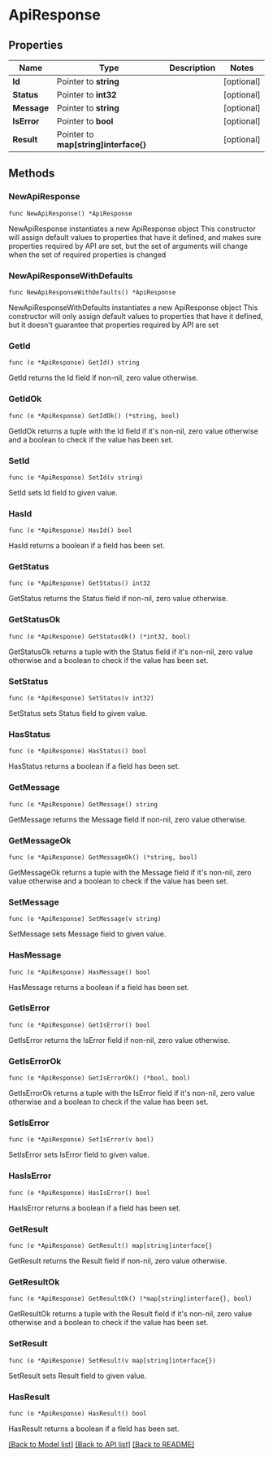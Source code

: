 # ApiResponse

## Properties

Name | Type | Description | Notes
------------ | ------------- | ------------- | -------------
**Id** | Pointer to **string** |  | [optional] 
**Status** | Pointer to **int32** |  | [optional] 
**Message** | Pointer to **string** |  | [optional] 
**IsError** | Pointer to **bool** |  | [optional] 
**Result** | Pointer to **map[string]interface{}** |  | [optional] 

## Methods

### NewApiResponse

`func NewApiResponse() *ApiResponse`

NewApiResponse instantiates a new ApiResponse object
This constructor will assign default values to properties that have it defined,
and makes sure properties required by API are set, but the set of arguments
will change when the set of required properties is changed

### NewApiResponseWithDefaults

`func NewApiResponseWithDefaults() *ApiResponse`

NewApiResponseWithDefaults instantiates a new ApiResponse object
This constructor will only assign default values to properties that have it defined,
but it doesn't guarantee that properties required by API are set

### GetId

`func (o *ApiResponse) GetId() string`

GetId returns the Id field if non-nil, zero value otherwise.

### GetIdOk

`func (o *ApiResponse) GetIdOk() (*string, bool)`

GetIdOk returns a tuple with the Id field if it's non-nil, zero value otherwise
and a boolean to check if the value has been set.

### SetId

`func (o *ApiResponse) SetId(v string)`

SetId sets Id field to given value.

### HasId

`func (o *ApiResponse) HasId() bool`

HasId returns a boolean if a field has been set.

### GetStatus

`func (o *ApiResponse) GetStatus() int32`

GetStatus returns the Status field if non-nil, zero value otherwise.

### GetStatusOk

`func (o *ApiResponse) GetStatusOk() (*int32, bool)`

GetStatusOk returns a tuple with the Status field if it's non-nil, zero value otherwise
and a boolean to check if the value has been set.

### SetStatus

`func (o *ApiResponse) SetStatus(v int32)`

SetStatus sets Status field to given value.

### HasStatus

`func (o *ApiResponse) HasStatus() bool`

HasStatus returns a boolean if a field has been set.

### GetMessage

`func (o *ApiResponse) GetMessage() string`

GetMessage returns the Message field if non-nil, zero value otherwise.

### GetMessageOk

`func (o *ApiResponse) GetMessageOk() (*string, bool)`

GetMessageOk returns a tuple with the Message field if it's non-nil, zero value otherwise
and a boolean to check if the value has been set.

### SetMessage

`func (o *ApiResponse) SetMessage(v string)`

SetMessage sets Message field to given value.

### HasMessage

`func (o *ApiResponse) HasMessage() bool`

HasMessage returns a boolean if a field has been set.

### GetIsError

`func (o *ApiResponse) GetIsError() bool`

GetIsError returns the IsError field if non-nil, zero value otherwise.

### GetIsErrorOk

`func (o *ApiResponse) GetIsErrorOk() (*bool, bool)`

GetIsErrorOk returns a tuple with the IsError field if it's non-nil, zero value otherwise
and a boolean to check if the value has been set.

### SetIsError

`func (o *ApiResponse) SetIsError(v bool)`

SetIsError sets IsError field to given value.

### HasIsError

`func (o *ApiResponse) HasIsError() bool`

HasIsError returns a boolean if a field has been set.

### GetResult

`func (o *ApiResponse) GetResult() map[string]interface{}`

GetResult returns the Result field if non-nil, zero value otherwise.

### GetResultOk

`func (o *ApiResponse) GetResultOk() (*map[string]interface{}, bool)`

GetResultOk returns a tuple with the Result field if it's non-nil, zero value otherwise
and a boolean to check if the value has been set.

### SetResult

`func (o *ApiResponse) SetResult(v map[string]interface{})`

SetResult sets Result field to given value.

### HasResult

`func (o *ApiResponse) HasResult() bool`

HasResult returns a boolean if a field has been set.


[[Back to Model list]](../README.md#documentation-for-models) [[Back to API list]](../README.md#documentation-for-api-endpoints) [[Back to README]](../README.md)


